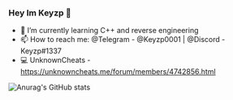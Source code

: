 
### Hey Im Keyzp 👋

- 🌱 I’m currently learning C++ and reverse engineering
- 📫 How to reach me: @Telegram - @Keyzp0001 | @Discord - Keyzp#1337 
- 💻 UnknownCheats - https://unknowncheats.me/forum/members/4742856.html

![Anurag's GitHub stats](https://github-readme-stats.vercel.app/api?username=IsKeyzp&show_icons=true&theme=github_dark)
